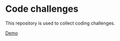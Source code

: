 # Code challenges

This repository is used to collect coding challenges.

[Demo](https://bjorvack.github.io/code-challenges/)